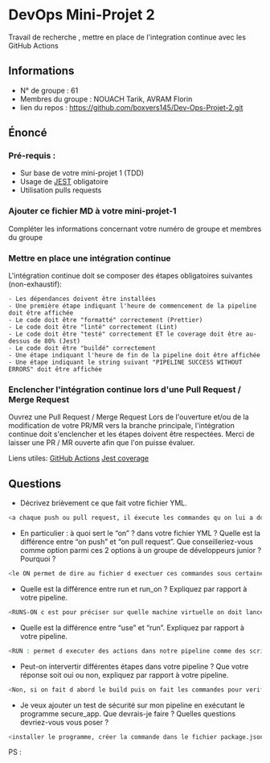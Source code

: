 # DevOps Mini-Projet 2
Travail de recherche , mettre en place de l'integration continue avec les GitHub Actions

## Informations
- N° de groupe : 61
- Membres du groupe : NOUACH Tarik, AVRAM Florin
- lien du repos : https://github.com/boxvers145/Dev-Ops-Projet-2.git


## Énoncé

### Pré-requis :
- Sur base de votre mini-projet 1 (TDD)
- Usage de [JEST](https://jestjs.io/docs/getting-started) obligatoire
- Utilisation pulls requests 


### Ajouter ce fichier MD à votre mini-projet-1
Compléter les informations concernant votre numéro de groupe et membres du groupe

### Mettre en place une intégration continue
L'intégration continue doit se composer des étapes obligatoires suivantes (non-exhaustif):

    - Les dépendances doivent être installées
    - Une première étape indiquant l'heure de commencement de la pipeline doit être affichée
    - Le code doit être "formatté" correctement (Prettier)
    - Le code doit être "linté" correctement (Lint)
    - Le code doit être "testé" correctement ET le coverage doit être au-dessus de 80% (Jest)
    - Le code doit être "buildé" correctement
    - Une étape indiquant l'heure de fin de la pipeline doit être affichée
    - Une étape indiquant le string suivant "PIPELINE SUCCESS WITHOUT ERRORS" doit être affichée

### Enclencher l'intégration continue lors d'une Pull Request / Merge Request
Ouvrez une Pull Request / Merge Request 
Lors de l'ouverture et/ou de la modification de votre PR/MR vers la branche principale, l'intégration continue doit s'enclencher et les étapes doivent être respectées.
Merci de laisser une PR / MR ouverte afin que l'on puisse évaluer.


Liens utiles:
[GitHub Actions](https://docs.github.com/fr/actions)
[Jest coverage](https://www.valentinog.com/blog/jest-coverage/)

## Questions

- Décrivez brièvement ce que fait votre fichier YML.  
```bash
<a chaque push ou pull request, il éxecute les commandes qu on lui a donner, par exemple il fait le prettier:fix, ensuite il build notre application>
```
- En particulier : à quoi sert le “on” ? dans votre fichier YML ?  Quelle est la différence entre “on push” et “on pull request”. Que conseilleriez-vous comme option parmi ces 2 options à un groupe de développeurs junior ? Pourquoi ? 
```bash
<le ON permet de dire au fichier d exectuer ces commandes sous certaine condition, dans notre exemple, lorsque on va push ou faire un pull request. ON PUSH s ignifie que les commandes vont s exectuer a chaque fois qu il y a un push et ON PULL REQUEST, lorsque une pull request sera créer. Pour le groupe de dév junior ça dépend, si ils font souvent des push c est mieux d utiliser le ON PUSH mais ils risquent de surcharger la pipeline, donc je conseille quand même de le faire en ON PULL REQUEST, surtout qu ils vont travailler avec des branches, mais ils sont obliger de créer une pull request>
```
- Quelle est la différence entre run et run_on ?  Expliquez par rapport à votre pipeline.  
```bash
<RUNS-ON c est pour préciser sur quelle machine virtuelle on doit lancer les commandes. RUN c est pour executer les commandes>
```
- Quelle est la différence entre “use” et “run”. Expliquez par rapport à votre pipeline. 
```bash
<RUN : permet d executer des actions dans notre pipeline comme des script ou commande shell. USE : permet d executer des actions dans notre pipeline venant de source externe>
```
- Peut-on intervertir différentes étapes dans votre pipeline ? Que votre réponse soit oui ou non, expliquez par rapport à votre pipeline. 
```bash
<Non, si on fait d abord le build puis on fait les commandes pour verifier nos test, ou faire lint:fix ou prettier:fix et qu il y aura des problemes, ça ne servira a rien car on aura déjà build notre application, il y a un ordre a suivre>
```
- Je veux ajouter un test de sécurité sur mon pipeline en exécutant le programme secure_app. Que devrais-je faire ?  Quelles questions devriez-vous vous poser ? 
```bash
<installer le programme, créer la commande dans le fichier package.json/script, l integrer a la pipeline. Savoir a quel moment appeler le programme dans la pipeline>
```

PS :
